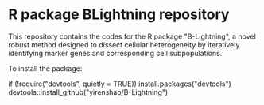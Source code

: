 # R package BLightning repository
This repository contains the codes for the R package "B-Lightning", a novel robust method designed to dissect cellular heterogeneity by iteratively identifying marker genes and corresponding cell subpopulations.

To install the package:
  

if (!require("devtools", quietly = TRUE))
    install.packages("devtools")
devtools::install_github("yirenshao/B-Lightning")

